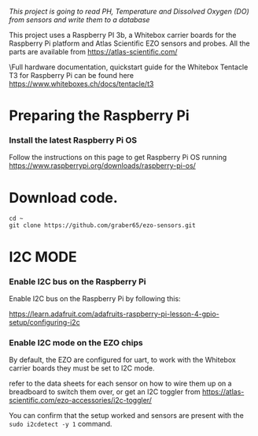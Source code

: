 _This project is going to read PH, Temperature and Dissolved Oxygen (DO) from sensors and write them to a database_ 

This project uses a Raspberry PI 3b, a Whitebox carrier boards for the Raspberry Pi platform  and Atlas Scientific EZO sensors and probes.
All the parts are available from https://atlas-scientific.com/

\Full hardware documentation, quickstart guide for the Whitebox Tentacle T3 for Raspberry Pi can be found here https://www.whiteboxes.ch/docs/tentacle/t3

# Preparing the Raspberry Pi #
### Install the latest Raspberry Pi OS
Follow the instructions on this page to get Raspberry Pi OS running
https://www.raspberrypi.org/downloads/raspberry-pi-os/

# Download code.
    
    cd ~
    git clone https://github.com/graber65/ezo-sensors.git


# I2C MODE #

### Enable I2C bus on the Raspberry Pi ###

Enable I2C bus on the Raspberry Pi by following this:

https://learn.adafruit.com/adafruits-raspberry-pi-lesson-4-gpio-setup/configuring-i2c

### Enable I2C mode on the EZO chips ###

By default, the EZO are configured for uart, to work with the Whitebox carrier boards they must be set to I2C mode.

refer to the data sheets for each sensor on how to wire them up on a breadboard to switch them over, or get an I2C toggler from https://atlas-scientific.com/ezo-accessories/i2c-toggler/ 



You can confirm that the setup worked and sensors are present with the `sudo i2cdetect -y 1` command.
